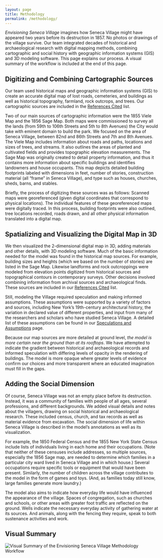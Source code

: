 ```yaml
---
layout: page
title: Methodology
permalink: /methodology/
---
```

*Envisioning Seneca Village* imagines how Seneca Village might have appeared two years before its destruction in 1857. No photos or drawings of the village survive. Our team integrated decades of historical and archaeological research with digital mapping methods, combining cartographic and social history with geographic information systems (GIS) and 3D modeling software. This page explains our process. A visual summary of the workflow is included at the end of this page.

## Digitizing and Combining Cartographic Sources
Our team used historical maps and geographic information systems (GIS) to create an accurate digital map of lost roads, cemeteries, and buildings as well as historical topography, farmland, rock outcrops, and trees. Our cartographic sources are included in the [References Cited](/references) list.

Two of our main sources of cartographic information were the 1855 Viele Map and the 1856 Sage Map. Both maps were commissioned to survey all the lands (from 59th to 106th Streets and 5th to 8th Avenues) the City would take with eminent domain to build the park. We focused on the area of Seneca Village, between 82nd and 86th Streets and 7th and 8th Avenues. The Viele Map includes information about roads and paths, locations and sizes of trees, and streams. It also outlines the areas of planted and cultivated fields and provides topographic elevation measurements. The Sage Map was originally created to detail property information, and thus it contains more information about specific buildings and identifies landowners and house occupants. This map depicts detailed building footprints labeled with dimensions in feet, number of stories, construction material (all “frame” in Seneca Village), and type such as houses, churches, sheds, barns, and stables.

Briefly, the process of digitizing these sources was as follows: Scanned maps were georeferenced (given digital coordinates that correspond to physical locations). The individual features of these georeferenced maps were digitally traced. In this process, building footprints were also outlined, tree locations recorded, roads drawn, and all other physical information translated into a digital map.

## Spatializing and Visualizing the Digital Map in 3D
We then visualized the 2-dimensional digital map in 3D, adding materials and other details, with 3D modeling software. Much of the basic information needed for the model was found in the historical map sources. For example, building sizes and heights (which we based on the number of stories) are listed in the Sage Map. Likewise landforms and rock outcroppings were modeled from elevation points digitized from historical sources and topographical contours in contemporary surveys. Other decisions involved combining information from archival sources and archaeological finds. These sources are included in our [References Cited](/references) list.

Still, modeling the Village required speculation and making informed assumptions. These assumptions were supported by a variety of factors and sources, including New York’s 19th-century architectural history, the variation in declared value of different properties, and input from many of the researchers and scholars who have studied Seneca Village. A detailed list of these assumptions can be found in our [Speculations and Assumptions](/speculations) page.

Because our map sources are more detailed at ground level, *the model is more certain near the ground than at its rooftops*. We have attempted to indicate the gradient between historical and archaeological records and informed speculation with differing levels of opacity in the rendering of buildings. The model is more opaque where greater levels of evidence confirm our choices and more transparent where an educated imagination must fill in the gaps.

## Adding the Social Dimension
Of course, Seneca Village was not an empty place before its destruction. Instead, it was a community of families with people of all ages, several professions, and different backgrounds. We added visual details and notes about the villagers, drawing on social historical and archaeological research. These included census, church, and tax records as well as material evidence from excavation. The social dimension of life within Seneca Village is described in the model’s annotations as well as its visualization.

For example, the 1850 Federal Census and the 1855 New York State Census include lists of individuals living in each home and their occupations. (Note that neither of these censuses include addresses, so multiple sources, especially the 1856 Sage map, are needed to determine which families in a particular city ward lived in Seneca Village and in which house.)  Several occupations require specific tools or equipment that would have been present. Similarly, the number of children across the village contributes to the model in the form of games and toys. (And, as families today still know, large families generate more laundry.)

The model also aims to indicate how everyday life would have influenced the appearance of the village. Spaces of congregation, such as churches and schools, or other areas with greater foot traffic are reflected on the ground. Wells indicate the necessary everyday activity of gathering water at its sources. And animals, along with the fencing they require, speak to both sustenance activities and work.


## Visual Summary
![Visual Summary of the Envisioning Seneca Village Methodology Workflow](/img/MethodologySpatialWorkflow.png)